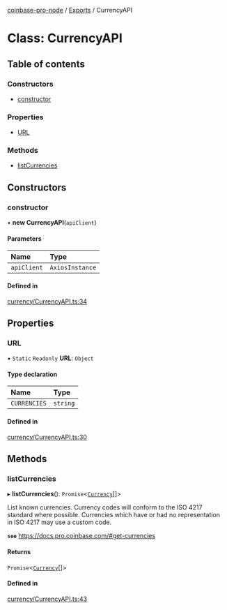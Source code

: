 [coinbase-pro-node](../README.md) / [Exports](../modules.md) / CurrencyAPI

# Class: CurrencyAPI

## Table of contents

### Constructors

- [constructor](CurrencyAPI.md#constructor)

### Properties

- [URL](CurrencyAPI.md#url)

### Methods

- [listCurrencies](CurrencyAPI.md#listcurrencies)

## Constructors

### constructor

• **new CurrencyAPI**(`apiClient`)

#### Parameters

| Name | Type |
| :------ | :------ |
| `apiClient` | `AxiosInstance` |

#### Defined in

[currency/CurrencyAPI.ts:34](https://github.com/bennycode/coinbase-pro-node/blob/9734468/src/currency/CurrencyAPI.ts#L34)

## Properties

### URL

▪ `Static` `Readonly` **URL**: `Object`

#### Type declaration

| Name | Type |
| :------ | :------ |
| `CURRENCIES` | `string` |

#### Defined in

[currency/CurrencyAPI.ts:30](https://github.com/bennycode/coinbase-pro-node/blob/9734468/src/currency/CurrencyAPI.ts#L30)

## Methods

### listCurrencies

▸ **listCurrencies**(): `Promise`<[`Currency`](../interfaces/Currency.md)[]\>

List known currencies.
Currency codes will conform to the ISO 4217 standard where possible.
Currencies which have or had no representation in ISO 4217 may use a custom code.

**`see`** https://docs.pro.coinbase.com/#get-currencies

#### Returns

`Promise`<[`Currency`](../interfaces/Currency.md)[]\>

#### Defined in

[currency/CurrencyAPI.ts:43](https://github.com/bennycode/coinbase-pro-node/blob/9734468/src/currency/CurrencyAPI.ts#L43)
